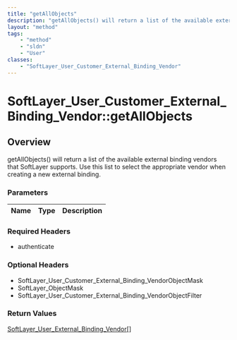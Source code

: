 ```yaml
---
title: "getAllObjects"
description: "getAllObjects() will return a list of the available external binding vendors that SoftLayer supports.  Use this list to... "
layout: "method"
tags:
    - "method"
    - "sldn"
    - "User"
classes:
    - "SoftLayer_User_Customer_External_Binding_Vendor"
---
```

# SoftLayer_User_Customer_External_Binding_Vendor::getAllObjects
## Overview 
getAllObjects() will return a list of the available external binding vendors that SoftLayer supports.  Use this list to select the appropriate vendor when creating a new external binding. 

### Parameters 
|Name | Type | Description |
| --- | --- | --- |


### Required Headers
* authenticate

### Optional Headers
* SoftLayer_User_Customer_External_Binding_VendorObjectMask
* SoftLayer_ObjectMask
* SoftLayer_User_Customer_External_Binding_VendorObjectFilter

### Return Values
<a href='/reference/datatypes/SoftLayer_User_External_Binding_Vendor'>SoftLayer_User_External_Binding_Vendor[] </a>

